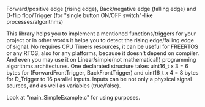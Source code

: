 Forward/positive edge (rising edge), Back/negative edge (falling edge) and D-flip flop/Trigger (for "single button ON/OFF switch"-like processes/algorithms)

This library helps you to implement a mentioned functions/triggers for your project or in other words it helps you to detect the rising edge/falling edge of signal.
No requires CPU Timers resources, it can be useful for FREERTOS or any RTOS, also for
any platforms, because it doesn't depend on compiler. And even you may use it on Linear/simple(not mathematical!) programming algorithms architectures.
One declarated structure takes uint16_t x 3 = 6 bytes for (ForwardFrontTrigger, BackFrontTrigger) and uint16_t x 4 = 8 bytes for D_Trigger to 16 parallel inputs.
Inputs can be not only a physical signal sources, and as well as variables (true/false).

Look at "main_SimpleExample.c" for using purposes.